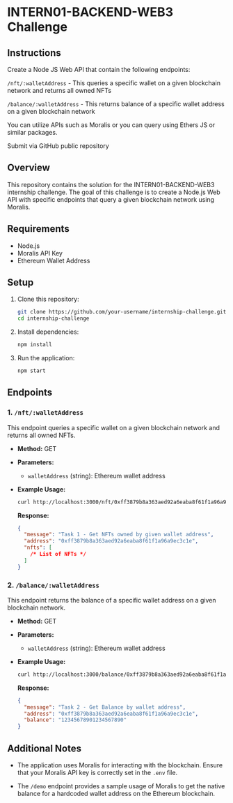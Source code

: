 # INTERN01-BACKEND-WEB3 Challenge

## Instructions

Create a Node JS Web API that contain the following endpoints:

`/nft/:walletAddress` - This queries a specific wallet on a given blockchain network and returns all owned NFTs

`/balance/:walletAddress` - This returns balance of a specific wallet address on a given blockchain network

You can utilize APIs such as Moralis or you can query using Ethers JS or similar packages.

Submit via GitHub public repository

## Overview

This repository contains the solution for the INTERN01-BACKEND-WEB3 internship challenge. The goal of this challenge is to create a Node.js Web API with specific endpoints that query a given blockchain network using Moralis.

## Requirements

- Node.js
- Moralis API Key
- Ethereum Wallet Address

## Setup

1. Clone this repository:

   ```bash
   git clone https://github.com/your-username/internship-challenge.git
   cd internship-challenge
   ```

2. Install dependencies:

   ```bash
   npm install
   ```

3. Run the application:

   ```bash
   npm start
   ```

## Endpoints

### 1. `/nft/:walletAddress`

This endpoint queries a specific wallet on a given blockchain network and returns all owned NFTs.

- **Method:** GET
- **Parameters:**
  - `walletAddress` (string): Ethereum wallet address
- **Example Usage:**

  ```bash
  curl http://localhost:3000/nft/0xff3879b8a363aed92a6eaba8f61f1a96a9ec3c1e
  ```

  **Response:**

  ```json
  {
    "message": "Task 1 - Get NFTs owned by given wallet address",
    "address": "0xff3879b8a363aed92a6eaba8f61f1a96a9ec3c1e",
    "nfts": [
      /* List of NFTs */
    ]
  }
  ```

### 2. `/balance/:walletAddress`

This endpoint returns the balance of a specific wallet address on a given blockchain network.

- **Method:** GET
- **Parameters:**
  - `walletAddress` (string): Ethereum wallet address
- **Example Usage:**

  ```bash
  curl http://localhost:3000/balance/0xff3879b8a363aed92a6eaba8f61f1a96a9ec3c1e
  ```

  **Response:**

  ```json
  {
    "message": "Task 2 - Get Balance by wallet address",
    "address": "0xff3879b8a363aed92a6eaba8f61f1a96a9ec3c1e",
    "balance": "12345678901234567890"
  }
  ```

## Additional Notes

- The application uses Moralis for interacting with the blockchain. Ensure that your Moralis API key is correctly set in the `.env` file.

- The `/demo` endpoint provides a sample usage of Moralis to get the native balance for a hardcoded wallet address on the Ethereum blockchain.
